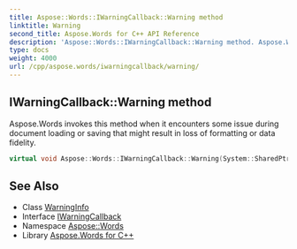 ```yaml
---
title: Aspose::Words::IWarningCallback::Warning method
linktitle: Warning
second_title: Aspose.Words for C++ API Reference
description: 'Aspose::Words::IWarningCallback::Warning method. Aspose.Words invokes this method when it encounters some issue during document loading or saving that might result in loss of formatting or data fidelity in C++.'
type: docs
weight: 4000
url: /cpp/aspose.words/iwarningcallback/warning/
---
```

## IWarningCallback::Warning method


Aspose.Words invokes this method when it encounters some issue during document loading or saving that might result in loss of formatting or data fidelity.

```cpp
virtual void Aspose::Words::IWarningCallback::Warning(System::SharedPtr<Aspose::Words::WarningInfo> info)=0
```

## See Also

* Class [WarningInfo](../../warninginfo/)
* Interface [IWarningCallback](../)
* Namespace [Aspose::Words](../../)
* Library [Aspose.Words for C++](../../../)
